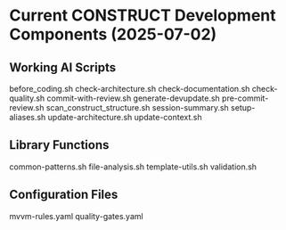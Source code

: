 # Current CONSTRUCT Development Components (2025-07-02)

## Working AI Scripts
before_coding.sh
check-architecture.sh
check-documentation.sh
check-quality.sh
commit-with-review.sh
generate-devupdate.sh
pre-commit-review.sh
scan_construct_structure.sh
session-summary.sh
setup-aliases.sh
update-architecture.sh
update-context.sh

## Library Functions
common-patterns.sh
file-analysis.sh
template-utils.sh
validation.sh

## Configuration Files
mvvm-rules.yaml
quality-gates.yaml
